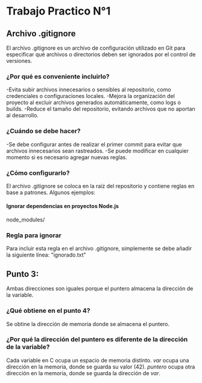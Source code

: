 # Trabajo Practico N°1

## Archivo .gitignore

El archivo .gitignore es un archivo de configuración utilizado en Git para especificar qué archivos o directorios deben ser ignorados por el control de versiones.

### ¿Por qué es conveniente incluirlo?
-Evita subir archivos innecesarios o sensibles al repositorio, como credenciales o configuraciones locales.
-Mejora la organización del proyecto al excluir archivos generados automáticamente, como logs o builds.
-Reduce el tamaño del repositorio, evitando archivos que no aportan al desarrollo.

### ¿Cuándo se debe hacer?
-Se debe configurar antes de realizar el primer commit para evitar que archivos innecesarios sean rastreados.
-Se puede modificar en cualquier momento si es necesario agregar nuevas reglas.

### ¿Cómo configurarlo?
El archivo .gitignore se coloca en la raíz del repositorio y contiene reglas en base a patrones. Algunos ejemplos:

#### Ignorar dependencias en proyectos Node.js
node_modules/

### Regla para ignorar
Para incluir esta regla en el archivo .gitignore, simplemente se debe añadir la siguiente línea: "ignorado.txt"

## Punto 3:

Ambas direcciones son iguales porque el puntero almacena la dirección de la variable.

### ¿Qué obtiene en el punto 4?

Se obtine la dirección de memoria donde se almacena el puntero.

### ¿Por qué la dirección del puntero es diferente de la dirección de la variable?
Cada variable en C ocupa un espacio de memoria distinto.
*var* ocupa una dirección en la memoria, donde se guarda su valor (42).
*puntero* ocupa otra dirección en la memoria, donde se guarda la dirección de *var*.